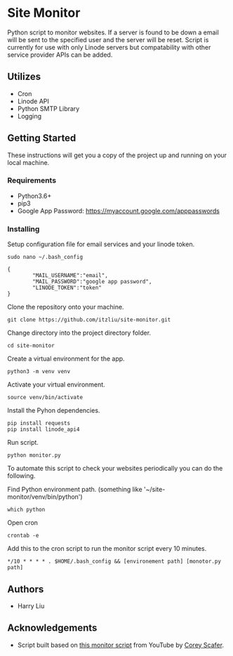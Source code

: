 # Site Monitor
Python script to monitor websites. If a server is found to be down a email will be sent to the specified user and the server will be reset. Script is currently for use with only Linode servers but compatability with other service provider APIs can be added.

## Utilizes
* Cron
* Linode API
* Python SMTP Library
* Logging

## Getting Started
These instructions will get you a copy of the project up and running on your local machine.

### Requirements
* Python3.6+
* pip3
* Google App Password: https://myaccount.google.com/apppasswords

### Installing

Setup configuration file for email services and your linode token.
```
sudo nano ~/.bash_config
```
```
{
        "MAIL_USERNAME":"email",
        "MAIL_PASSWORD":"google app password",
        "LINODE_TOKEN":"token"
}
```
Clone the repository onto your machine.
```
git clone https://github.com/itzliu/site-monitor.git
```
Change directory into the project directory folder.
```
cd site-monitor
```
Create a virtual environment for the app.
```
python3 -m venv venv
```
Activate your virtual environment.
```
source venv/bin/activate
```
Install the Pyhon dependencies.
```
pip install requests
pip install linode_api4
```
Run script.
```
python monitor.py
```

To automate this script to check your websites periodically you can do the following.

Find Python environment path. (something like '~/site-monitor/venv/bin/python')
```
which python
```
Open cron
```
crontab -e
```
Add this to the cron script to run the monitor script every 10 minutes.
```
*/10 * * * * . $HOME/.bash_config && [environement path] [monotor.py path]
```

## Authors
* Harry Liu

## Acknowledgements
* Script built based on [this monitor script](https://github.com/CoreyMSchafer/code_snippets/blob/master/Python/Site-Monitor/monitor.py) from YouTube by [Corey Scafer](https://www.youtube.com/channel/UCCezIgC97PvUuR4_gbFUs5g).

